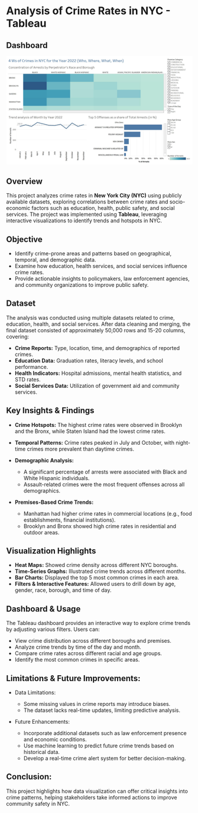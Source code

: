 # Analysis of Crime Rates in NYC - Tableau

## Dashboard
![Exec Dashboard](https://github.com/siddharthpradhan20/NYC_Crime_Analysis/blob/main/Dashboard%201.jpg)

## Overview

This project analyzes crime rates in **New York City (NYC)** using publicly available datasets, exploring correlations between crime rates and socio-economic factors such as education, health, public safety, and social services. The project was implemented using **Tableau**, leveraging interactive visualizations to identify trends and hotspots in NYC.

## Objective

- Identify crime-prone areas and patterns based on geographical, temporal, and demographic data.
- Examine how education, health services, and social services influence crime rates.
- Provide actionable insights to policymakers, law enforcement agencies, and community organizations to improve public safety.

## Dataset

The analysis was conducted using multiple datasets related to crime, education, health, and social services. After data cleaning and merging, the final dataset consisted of approximately 50,000 rows and 15-20 columns, covering:
- **Crime Reports:** Type, location, time, and demographics of reported crimes.
- **Education Data:** Graduation rates, literacy levels, and school performance.
- **Health Indicators:** Hospital admissions, mental health statistics, and STD rates.
- **Social Services Data:** Utilization of government aid and community services.

## Key Insights & Findings

- **Crime Hotspots:** The highest crime rates were observed in Brooklyn and the Bronx, while Staten Island had the lowest crime rates.
- **Temporal Patterns:** Crime rates peaked in July and October, with night-time crimes more prevalent than daytime crimes.

- **Demographic Analysis:**
  - A significant percentage of arrests were associated with Black and White Hispanic individuals.
  - Assault-related crimes were the most frequent offenses across all demographics.

- **Premises-Based Crime Trends:**
  - Manhattan had higher crime rates in commercial locations (e.g., food establishments, financial institutions).
  - Brooklyn and Bronx showed high crime rates in residential and outdoor areas.

## Visualization Highlights

- **Heat Maps:** Showed crime density across different NYC boroughs.
- **Time-Series Graphs:** Illustrated crime trends across different months.
- **Bar Charts:** Displayed the top 5 most common crimes in each area.
- **Filters & Interactive Features:** Allowed users to drill down by age, gender, race, borough, and time of day.

## Dashboard & Usage

The Tableau dashboard provides an interactive way to explore crime trends by adjusting various filters. Users can:
- View crime distribution across different boroughs and premises.
- Analyze crime trends by time of the day and month.
- Compare crime rates across different racial and age groups.
- Identify the most common crimes in specific areas.

## Limitations & Future Improvements:

- Data Limitations:
  - Some missing values in crime reports may introduce biases.
  - The dataset lacks real-time updates, limiting predictive analysis.

- Future Enhancements:
  - Incorporate additional datasets such as law enforcement presence and economic conditions.
  - Use machine learning to predict future crime trends based on historical data.
  - Develop a real-time crime alert system for better decision-making.

## Conclusion:
This project highlights how data visualization can offer critical insights into crime patterns, helping stakeholders take informed actions to improve community safety in NYC.
